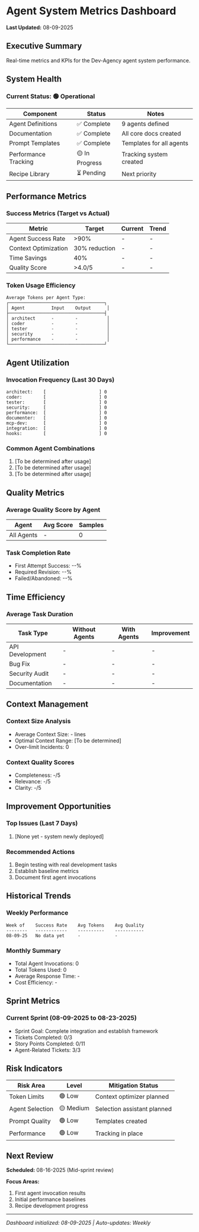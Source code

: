 # Agent System Metrics Dashboard

**Last Updated:** 08-09-2025

## Executive Summary

Real-time metrics and KPIs for the Dev-Agency agent system performance.

## System Health

### Current Status: 🟢 Operational

| Component | Status | Notes |
|-----------|--------|-------|
| Agent Definitions | ✅ Complete | 9 agents defined |
| Documentation | ✅ Complete | All core docs created |
| Prompt Templates | ✅ Complete | Templates for all agents |
| Performance Tracking | 🟡 In Progress | Tracking system created |
| Recipe Library | ⏳ Pending | Next priority |

## Performance Metrics

### Success Metrics (Target vs Actual)

| Metric | Target | Current | Trend |
|--------|--------|---------|-------|
| Agent Success Rate | >90% | - | - |
| Context Optimization | 30% reduction | - | - |
| Time Savings | 40% | - | - |
| Quality Score | >4.0/5 | - | - |

### Token Usage Efficiency

```
Average Tokens per Agent Type:
┌────────────────────────────────────┐
│ Agent          Input    Output      │
├────────────────────────────────────┤
│ architect      -        -           │
│ coder          -        -           │
│ tester         -        -           │
│ security       -        -           │
│ performance    -        -           │
└────────────────────────────────────┘
```

## Agent Utilization

### Invocation Frequency (Last 30 Days)
```
architect:    [                    ] 0
coder:        [                    ] 0
tester:       [                    ] 0
security:     [                    ] 0
performance:  [                    ] 0
documenter:   [                    ] 0
mcp-dev:      [                    ] 0
integration:  [                    ] 0
hooks:        [                    ] 0
```

### Common Agent Combinations
1. [To be determined after usage]
2. [To be determined after usage]
3. [To be determined after usage]

## Quality Metrics

### Average Quality Score by Agent
| Agent | Avg Score | Samples |
|-------|-----------|---------|
| All Agents | - | 0 |

### Task Completion Rate
- First Attempt Success: --%
- Required Revision: --%
- Failed/Abandoned: --%

## Time Efficiency

### Average Task Duration
| Task Type | Without Agents | With Agents | Improvement |
|-----------|---------------|-------------|-------------|
| API Development | - | - | - |
| Bug Fix | - | - | - |
| Security Audit | - | - | - |
| Documentation | - | - | - |

## Context Management

### Context Size Analysis
- Average Context Size: - lines
- Optimal Context Range: [To be determined]
- Over-limit Incidents: 0

### Context Quality Scores
- Completeness: -/5
- Relevance: -/5
- Clarity: -/5

## Improvement Opportunities

### Top Issues (Last 7 Days)
1. [None yet - system newly deployed]

### Recommended Actions
1. Begin testing with real development tasks
2. Establish baseline metrics
3. Document first agent invocations

## Historical Trends

### Weekly Performance
```
Week of    Success Rate    Avg Tokens    Avg Quality
--------   ------------    ----------    -----------
08-09-25   No data yet     -             -
```

### Monthly Summary
- Total Agent Invocations: 0
- Total Tokens Used: 0
- Average Response Time: -
- Cost Efficiency: -

## Sprint Metrics

### Current Sprint (08-09-2025 to 08-23-2025)
- Sprint Goal: Complete integration and establish framework
- Tickets Completed: 0/3
- Story Points Completed: 0/11
- Agent-Related Tickets: 3/3

## Risk Indicators

| Risk Area | Level | Mitigation Status |
|-----------|-------|-------------------|
| Token Limits | 🟢 Low | Context optimizer planned |
| Agent Selection | 🟡 Medium | Selection assistant planned |
| Prompt Quality | 🟢 Low | Templates created |
| Performance | 🟢 Low | Tracking in place |

## Next Review

**Scheduled:** 08-16-2025 (Mid-sprint review)

**Focus Areas:**
1. First agent invocation results
2. Initial performance baselines
3. Recipe development progress

---

*Dashboard initialized: 08-09-2025 | Auto-updates: Weekly*